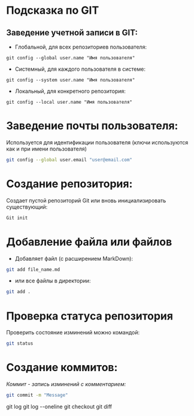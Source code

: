 # Подсказка по GIT

## Заведение учетной записи в GIT:

* Глобальной, для всех репозиториев пользователя:
```SH
git config --global user.name "Имя пользователя"
```

* Системный, для каждого пользователя в системе:
```SH
git config --system user.name "Имя пользователя"
```

* Локальный, для конкретного репозитория:
```SH
git config --local user.name "Имя пользователя"
```
# Заведение почты пользователя:
 Используется для идентификации пользователя 
 (ключи используются как и при имени пользователя)
```sh
git config --global user.email "user@email.com"
```

# Создание репозитория:
Создает пустой репозиторий Git или вновь инициализировать существующий: 
```sh
Git init
```

# Добавление файла или файлов
* Добавляет файл (с расширением MarkDown):
```sh
git add file_name.md
```
* или все файлы в директории:
```sh
git add .
```

# Проверка статуса репозитория
Проверить состояние изминений можно командой:
```sh
git status
```

# Создание коммитов:
*Коммит - запись изминений с комментарием:*
```sh
git commit -m "Message"
```

git log
git log --oneline
git checkout
git diff

